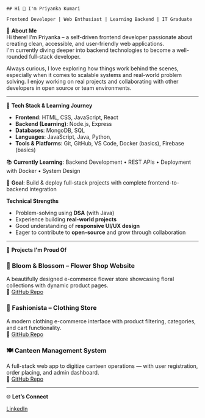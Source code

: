                                                                                                                     ## Hi 👋 I'm Priyanka Kumari
                                                                                                    Frontend Developer | Web Enthusiast | Learning Backend | IT Graduate

🔹 **About Me**  
Hi there! I'm Priyanka – a self-driven frontend developer passionate about creating clean, accessible, and user-friendly web applications.  
I'm currently diving deeper into backend technologies to become a well-rounded full-stack developer.  

Always curious, I love exploring how things work behind the scenes, especially when it comes to scalable systems and real-world problem solving. I enjoy working on real projects and collaborating with other developers in open source or team environments.

---

🔧 **Tech Stack & Learning Journey**

- **Frontend**: HTML, CSS, JavaScript, React  
- **Backend (Learning)**: Node.js, Express  
- **Databases**: MongoDB,  SQL  
- **Languages**: JavaScript, Java, Python,  
- **Tools & Platforms**: Git, GitHub, VS Code, Docker (basics), Firebase (basics) 

📚 **Currently Learning**: Backend Development • REST APIs • Deployment with Docker • System Design

🎯 **Goal**: Build & deploy full-stack projects with complete frontend-to-backend integration

**Technical Strengths**

- Problem-solving using **DSA** (with Java)
- Experience building **real-world projects**
- Good understanding of **responsive UI/UX design**
- Eager to contribute to **open-source** and grow through collaboration

---

🚀 **Projects I'm Proud Of**

### 🛒 Bloom & Blossom – Flower Shop Website  
A beautifully designed e-commerce flower store showcasing floral collections with dynamic product pages.   
🔗 [GitHub Repo](https://github.com/Roy1Priyanka/Bloom-Blossom-flower-website)

### 👗 Fashionista – Clothing Store  
A modern clothing e-commerce interface with product filtering, categories, and cart functionality.  
🔗  [GitHub Repo](https://github.com/Roy1Priyanka/E-commerce-website)

### 🍽️ Canteen Management System  
A full-stack web app to digitize canteen operations — with user registration, order placing, and admin dashboard.  
🔗  [GitHub Repo](https://github.com/Roy1Priyanka/Canteen_Management)

---

🌐 **Let’s Connect**

[LinkedIn](https://www.linkedin.com/in/priyanka-kumari-183a15280/)


<!--
**Roy1Priyanka/Roy1Priyanka** is a ✨ _special_ ✨ repository because its `README.md` (this file) appears on your GitHub profile.

Here are some ideas to get you started:

- 🔭 I’m currently working on ...
- 🌱 I’m currently learning ...
- 👯 I’m looking to collaborate on ...
- 🤔 I’m looking for help with ...
- 💬 Ask me about ...
- 📫 How to reach me: ...
- 😄 Pronouns: ...
- ⚡ Fun fact: ...
-->
